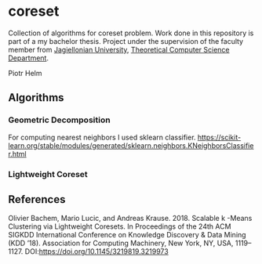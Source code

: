 # coreset
Collection of algorithms for coreset problem. Work done in this repository is part of a my bachelor thesis. Project under the supervision of the faculty member from [Jagiellonian University](https://uj.edu.pl), [Theoretical Computer Science Department](https://tcs.uj.edu.pl).

Piotr Helm

## Algorithms

### Geometric Decomposition

For computing nearest neighbors I used sklearn classifier.
https://scikit-learn.org/stable/modules/generated/sklearn.neighbors.KNeighborsClassifier.html

### Lightweight Coreset

## References

Olivier Bachem, Mario Lucic, and Andreas Krause. 2018. Scalable k -Means Clustering via Lightweight Coresets. In Proceedings of the 24th ACM SIGKDD International Conference on Knowledge Discovery & Data Mining (KDD ’18). Association for Computing Machinery, New York, NY, USA, 1119–1127. DOI:https://doi.org/10.1145/3219819.3219973